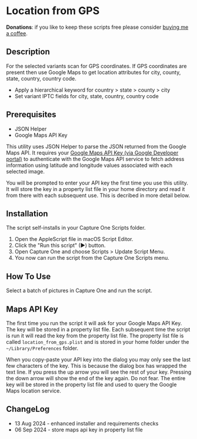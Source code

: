 # Location from GPS

**Donations**: if you like to keep these scripts free please consider [buying me a coffee](https://buymeacoffee.com/walterrowe).

## Description

For the selected variants scan for GPS coordinates. If GPS coordinates are present then use Google Maps to get location attributes for city, county, state, country, country code.

* Apply a hierarchical keyword for country > state > county > city
* Set variant IPTC fields for city, state, country, country code

## Prerequisites

- JSON Helper
- Google Maps API Key

This utility uses JSON Helper to parse the JSON returned from the Google Maps API. It requires your [Google Maps API Key (via Google Developer portal)](https://developers.google.com/maps/documentation/geocoding/get-api-key) to authenticate with the Google Maps API service to fetch address information using latitude and longitude values associated with each selected image.

You will be prompted to enter your API key the first time you use this utility. It will store the key in a property list file in your home directory and read it from there with each subsequent use. This is decribed in more detail below.

## Installation

The script self-installs in your Capture One Scripts folder.

1. Open the AppleScript file in macOS Script Editor.
1. Click the "Run this script" (&#9654;) button.
1. Open Capture One and choose Scripts > Update Script Menu.
1. You now can run the script from the Capture One Scripts menu.

## How To Use

Select a batch of pictures in Capture One and run the script.

## Maps API Key

The first time you run the script it will ask for your Google Maps API Key. The key will be stored in a property list file. Each subsequent time the script is run it will read the key from the property list file. The property list file is called ` location_from_gps.plist ` and is stored in your home folder under the ` ~/Library/Preferences ` folder.

When you copy-paste your API key into the dialog you may only see the last few characters of the key. This is because the dialog box has wrapped the text line. If you press the up arrow you will see the rest of your key. Pressing the down arrow will show the end of the key again. Do not fear. The entire key will be stored in the property list file and used to query the Google Maps location service.

## ChangeLog

- 13 Aug 2024 - enhanced installer and requirements checks
- 06 Sep 2024 - store maps api key in property list file
